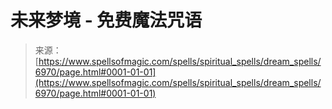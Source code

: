 <!--yml

类别: 未分类

日期: 2024-06-12 18:41:53

-->

# 未来梦境 - 免费魔法咒语

> 来源：[https://www.spellsofmagic.com/spells/spiritual_spells/dream_spells/6970/page.html#0001-01-01](https://www.spellsofmagic.com/spells/spiritual_spells/dream_spells/6970/page.html#0001-01-01)
